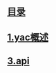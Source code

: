 ## [目录](https://github.com/yuncopy/yafr/blob/master/docs/index.md)

## [1.yac概述](https://github.com/yuncopy/yafr/blob/master/docs/yac/1.yac概述.md)

## [3.api](https://github.com/yuncopy/yafr/blob/master/docs/yac/3.api.md)